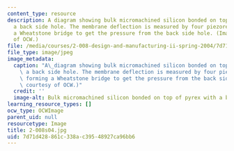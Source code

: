 ```yaml
---
content_type: resource
description: A diagram showing bulk micromachined silicon bonded on top of pyrex with
  a back side hole. The membrane deflection is measured by four piezoresistors forming
  a Wheatstone bridge to get the pressure from the back side hole. (Image courtesy
  of OCW.)
file: /media/courses/2-008-design-and-manufacturing-ii-spring-2004/7d71d428861c338ac39548927ca96bb6_2-008s04.jpg
file_type: image/jpeg
image_metadata:
  caption: "A\_diagram showing bulk micromachined silicon bonded on top of pyrex with\
    \ a back side hole. The membrane deflection is measured by four piezoresistors\
    \ forming a Wheatstone bridge to get the pressure from the back side hole. (Image\
    \ courtesy of OCW.)"
  credit: ''
  image-alt: Bulk micromachined silicon bonded on top of pyrex with a back side hole.
learning_resource_types: []
ocw_type: OCWImage
parent_uid: null
resourcetype: Image
title: 2-008s04.jpg
uid: 7d71d428-861c-338a-c395-48927ca96bb6
---
```

